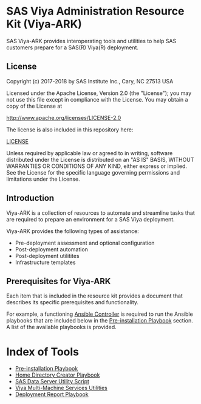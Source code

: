 # SAS Viya Administration Resource Kit (Viya-ARK)

SAS Viya-ARK provides interoperating tools and utilities to help SAS customers prepare for a SAS(R) Viya(R) deployment.

## License

Copyright (c) 2017-2018 by SAS Institute Inc., Cary, NC 27513 USA

Licensed under the Apache License, Version 2.0 (the "License"); 
you may not use this file except in compliance with the License. 
You may obtain a copy of the License at

   http://www.apache.org/licenses/LICENSE-2.0
   
The license is also included in this repository here:

   [LICENSE](LICENSE)

Unless required by applicable law or agreed to in writing, software 
distributed under the License is distributed on an "AS IS" BASIS, 
WITHOUT WARRANTIES OR CONDITIONS OF ANY KIND, either express or implied. 
See the License for the specific language governing permissions and 
limitations under the License.

## Introduction
Viya-ARK is a collection of resources to automate and streamline tasks that are required to prepare an environment for a SAS Viya deployment.

Viya-ARK provides the following types of assistance:

  * Pre-deployment assessment and optional configuration
  * Post-deployment automation
  * Post-deployment utilitites
  * Infrastructure templates

## Prerequisites for Viya-ARK
Each item that is included in the resource kit provides a document that describes its specific prerequisites and functionality.

For example, a functioning [Ansible Controller](http://docs.ansible.com/ansible/latest/intro_installation.html) is required to run  the Ansible playbooks that are included below in the [Pre-installation Playbook](playbooks/pre-install-playbook) section. A list of the available playbooks is provided.

# Index of Tools

* [Pre-installation Playbook](playbooks/pre-install-playbook)
* [Home Directory Creator Playbook](playbooks/home-directory-creator)
* [SAS Data Server Utility Script](utilities/postgres/viya)
* [Viya Multi-Machine Services Utilities](playbooks/viya-mmsu)
* [Deployment Report Playbook](playbooks/deployment-report)
